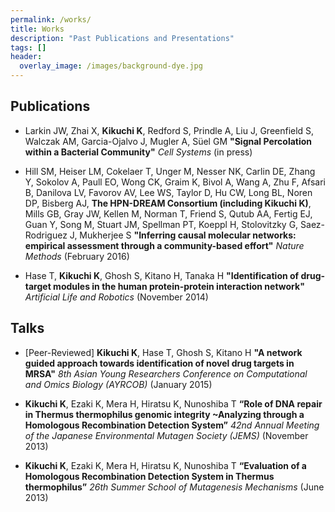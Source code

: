 ```yaml
---
permalink: /works/
title: Works
description: "Past Publications and Presentations"
tags: []
header:
  overlay_image: /images/background-dye.jpg
---
```


## Publications

- Larkin JW, Zhai X, **Kikuchi K**, Redford S, Prindle A, Liu J, Greenfield S, Walczak AM, Garcia-Ojalvo J, Mugler A, Süel GM **"Signal Percolation within a Bacterial Community"** *Cell Systems* (in press)


- Hill SM, Heiser LM, Cokelaer T, Unger M, Nesser NK, Carlin DE, Zhang Y, Sokolov A, Paull EO, Wong CK, Graim K, Bivol A, Wang A, Zhu F, Afsari B, Danilova LV, Favorov AV, Lee WS, Taylor D, Hu CW, Long BL, Noren DP, Bisberg AJ, **The HPN-DREAM Consortium (including Kikuchi K)**, Mills GB, Gray JW,	Kellen M, Norman T, Friend S, Qutub AA, Fertig EJ, Guan Y, Song M, Stuart JM, Spellman PT, Koeppl H, Stolovitzky G, Saez-Rodriguez J, Mukherjee S **"Inferring causal molecular networks: empirical assessment through a community-based effort"** *Nature Methods* (February 2016)

- Hase T, **Kikuchi K**, Ghosh S, Kitano H, Tanaka H **"Identification of drug-target modules in the human protein-protein interaction network"** *Artificial Life and Robotics* (November 2014)


## Talks

- [Peer-Reviewed] **Kikuchi K**, Hase T, Ghosh S, Kitano H **"A network guided approach towards identification of novel drug targets in MRSA"** *8th Asian Young Researchers Conference on Computational and Omics Biology (AYRCOB)* (January 2015)


- **Kikuchi K**, Ezaki K, Mera H, Hiratsu K, Nunoshiba T **“Role of DNA repair in Thermus thermophilus genomic integrity ~Analyzing through a Homologous Recombination Detection System”** *42nd Annual Meeting of the Japanese Environmental Mutagen Society (JEMS)* (November 2013)

- **Kikuchi K**, Ezaki K, Mera H, Hiratsu K, Nunoshiba T **“Evaluation of a Homologous Recombination Detection System in Thermus thermophilus”** *26th Summer School of Mutagenesis Mechanisms* (June 2013) 